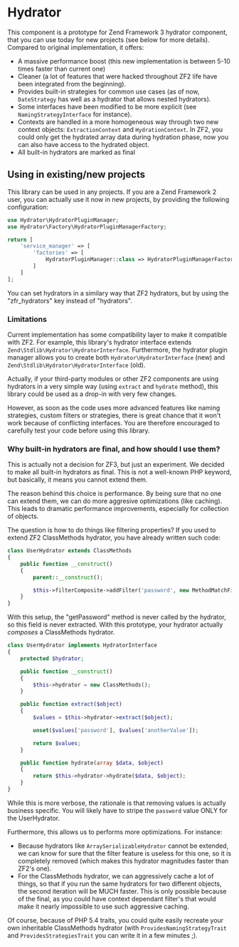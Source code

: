 # Hydrator

This component is a prototype for Zend Framework 3 hydrator component, that you can use today for new projects (see
below for more details). Compared to original implementation, it offers:

* A massive performance boost (this new implementation is between 5-10 times faster than current one)
* Cleaner (a lot of features that were hacked throughout ZF2 life have been integrated from the beginning).
* Provides built-in strategies for common use cases (as of now, `DateStrategy` has well as a hydrator that allows
nested hydrators).
* Some interfaces have been modified to be more explicit (see `NamingStrategyInterface` for instance).
* Contexts are handled in a more homogeneous way through two new context objects: `ExtractionContext` and
`HydrationContext`. In ZF2, you could only get the hydrated array data during hydration phase, now you can also
have access to the hydrated object.
* All built-in hydrators are marked as final

## Using in existing/new projects

This library can be used in any projects. If you are a Zend Framework 2 user, you can actually use it now in new
projects, by providing the following configuration:

```php
use Hydrator\HydratorPluginManager;
use Hydrator\Factory\HydratorPluginManagerFactory;

return [
    'service_manager' => [
        'factories' => [
            HydratorPluginManager::class => HydratorPluginManagerFactory::class
        ]
    ]
];
```

You can set hydrators in a similary way that ZF2 hydrators, but by using the "zfr_hydrators" key instead of
"hydrators".

### Limitations

Current implementation has some compatibility layer to make it compatible with ZF2. For example, this library's
hydrator interface extends `Zend\Stdlib\Hydrator\HydratorInterface`. Furthermore, the hydrator plugin manager allows
you to create both `Hydrator\HydratorInterface` (new) and `Zend\Stdlib\Hydrator\HydratorInterface` (old).

Actually, if your third-party modules or other ZF2 components are using hydrators in a very simple way (using
`extract` and `hydrate` method), this library could be used as a drop-in with very few changes.

However, as soon as the code uses more advanced features like naming strategies, custom filters or strategies,
there is great chance that it won't work because of conflicting interfaces. You are therefore encouraged to
carefully test your code before using this library.

### Why built-in hydrators are final, and how should I use them?

This is actually not a decision for ZF3, but just an experiment. We decided to make all built-in hydrators as final. This
is not a well-known PHP keyword, but basically, it means you cannot extend them.

The reason behind this choice is performance. By being sure that no one can extend them, we can do more aggresive
optimizations (like caching). This leads to dramatic performance improvements, especially for collection of objects.

The question is how to do things like filtering properties? If you used to extend ZF2 ClassMethods hydrator, you have
already written such code:

```php
class UserHydrator extends ClassMethods
{
    public function __construct()
    {
        parent::__construct();

        $this->filterComposite->addFilter('password', new MethodMatchFilter('getPassword'), FilterComposite::CONDITION_AND);
    }
}
```

With this setup, the "getPassword" method is never called by the hydrator, so this field is never extracted. With this
prototype, your hydrator actually *composes* a ClassMethods hydrator.

```php
class UserHydrator implements HydratorInterface
{
    protected $hydrator;

    public function __construct()
    {
        $this->hydrator = new ClassMethods();
    }

    public function extract($object)
    {
        $values = $this->hydrator->extract($object);

        unset($values['password'], $values['anotherValue']);

        return $values;
    }

    public function hydrate(array $data, $object)
    {
        return $this->hydrator->hydrate($data, $object);
    }
}
```

While this is more verbose, the rationale is that removing values is actually business specific. You will likely have
to stripe the `password` value ONLY for the UserHydrator.

Furthermore, this allows us to performs more optimizations. For instance:

* Because hydrators like `ArraySerializableHydrator` cannot be extended, we can know for sure that the filter
feature is useless for this one, so it is completely removed (which makes this hydrator magnitudes faster than
ZF2's one).
* For the ClassMethods hydrator, we can aggressively cache a lot of things, so that if you run the same hydrators
for two different objects, the second iteration will be MUCH faster. This is only possible because of the final, as
you could have context dependant filter's that would make it nearly impossible to use such aggressive caching.

Of course, because of PHP 5.4 traits, you could quite easily recreate your own inheritable ClassMethods hydrator (with
`ProvidesNamingStrategyTrait` and `ProvidesStrategiesTrait` you can write it in a few minutes ;).
